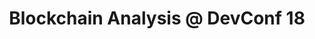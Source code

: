---
title: "Blockchain Analysis @ DevConf 18"
description: "In this presentation I showed a simple way of leveraging Spark's GraphX and GraphFrames for analyzing the transaction graph of Bitcoin transactions. Real data was used."
link: "https://www.youtube.com/watch?v=8FFguDn4TAE"
tags: ["spark", "DevConf", "openshift", "bitcoin"]
weight: 70
draft: false
---